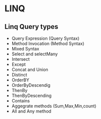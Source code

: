 # LINQ 
## Linq Query types
* Query Expression (Query Syntax)
* Method Invocation (Method Syntax)
* Mixed Syntax
* Select and selectMany
* Intersect
* Except
* Concat and Union
* Distinct
* OrderBY
* OrderByDescendig
* ThenBy
* ThenByDescending
* Contains
* Aggegrate methods (Sum,Max,Min,count)
* All and Any method
